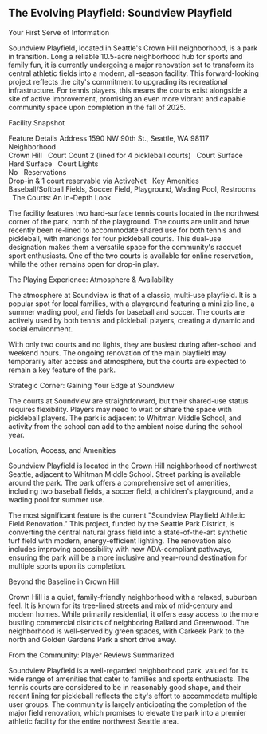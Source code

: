 
## The Evolving Playfield: Soundview Playfield

Your First Serve of Information

Soundview Playfield, located in Seattle's Crown Hill neighborhood, is a park in transition. Long a reliable 10.5-acre neighborhood hub for sports and family fun, it is currently undergoing a major renovation set to transform its central athletic fields into a modern, all-season facility. This forward-looking project reflects the city's commitment to upgrading its recreational infrastructure. For tennis players, this means the courts exist alongside a site of active improvement, promising an even more vibrant and capable community space upon completion in the fall of 2025.   

Facility Snapshot

Feature	Details
Address	
1590 NW 90th St., Seattle, WA 98117    
Neighborhood	
Crown Hill    
Court Count	
2 (lined for 4 pickleball courts)    
Court Surface	
Hard Surface    
Court Lights	
No    
Reservations	
Drop-in & 1 court reservable via ActiveNet    
Key Amenities	
Baseball/Softball Fields, Soccer Field, Playground, Wading Pool, Restrooms    
The Courts: An In-Depth Look

The facility features two hard-surface tennis courts located in the northwest corner of the park, north of the playground. The courts are unlit and have recently been re-lined to accommodate shared use for both tennis and pickleball, with markings for four pickleball courts. This dual-use designation makes them a versatile space for the community's racquet sport enthusiasts. One of the two courts is available for online reservation, while the other remains open for drop-in play.   

The Playing Experience: Atmosphere & Availability

The atmosphere at Soundview is that of a classic, multi-use playfield. It is a popular spot for local families, with a playground featuring a mini zip line, a summer wading pool, and fields for baseball and soccer. The courts are actively used by both tennis and pickleball players, creating a dynamic and social environment.   

With only two courts and no lights, they are busiest during after-school and weekend hours. The ongoing renovation of the main playfield may temporarily alter access and atmosphere, but the courts are expected to remain a key feature of the park.

Strategic Corner: Gaining Your Edge at Soundview

The courts at Soundview are straightforward, but their shared-use status requires flexibility. Players may need to wait or share the space with pickleball players. The park is adjacent to Whitman Middle School, and activity from the school can add to the ambient noise during the school year.   

Location, Access, and Amenities

Soundview Playfield is located in the Crown Hill neighborhood of northwest Seattle, adjacent to Whitman Middle School. Street parking is available around the park. The park offers a comprehensive set of amenities, including two baseball fields, a soccer field, a children's playground, and a wading pool for summer use.   

The most significant feature is the current "Soundview Playfield Athletic Field Renovation." This project, funded by the Seattle Park District, is converting the central natural grass field into a state-of-the-art synthetic turf field with modern, energy-efficient lighting. The renovation also includes improving accessibility with new ADA-compliant pathways, ensuring the park will be a more inclusive and year-round destination for multiple sports upon its completion.   

Beyond the Baseline in Crown Hill

Crown Hill is a quiet, family-friendly neighborhood with a relaxed, suburban feel. It is known for its tree-lined streets and mix of mid-century and modern homes. While primarily residential, it offers easy access to the more bustling commercial districts of neighboring Ballard and Greenwood. The neighborhood is well-served by green spaces, with Carkeek Park to the north and Golden Gardens Park a short drive away.   

From the Community: Player Reviews Summarized

Soundview Playfield is a well-regarded neighborhood park, valued for its wide range of amenities that cater to families and sports enthusiasts. The tennis courts are considered to be in reasonably good shape, and their recent lining for pickleball reflects the city's effort to accommodate multiple user groups. The community is largely anticipating the completion of the major field renovation, which promises to elevate the park into a premier athletic facility for the entire northwest Seattle area.

